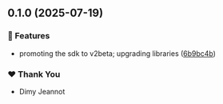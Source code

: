 ## 0.1.0 (2025-07-19)

### 🚀 Features

- promoting the sdk to v2beta; upgrading libraries ([6b9bc4b](https://github.com/openecosystems/ecosystem/commit/6b9bc4b))

### ❤️ Thank You

- Dimy Jeannot